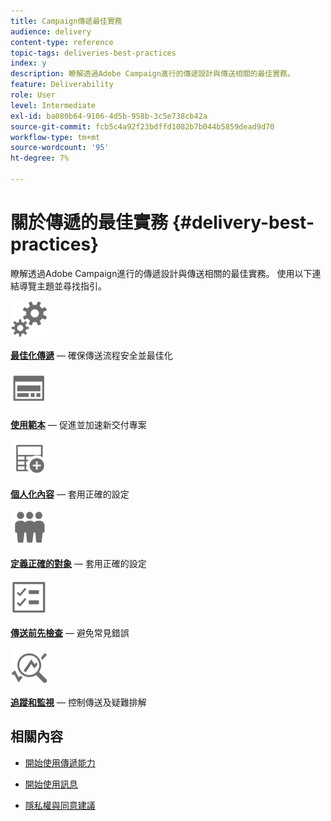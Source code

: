 ```yaml
---
title: Campaign傳遞最佳實務
audience: delivery
content-type: reference
topic-tags: deliveries-best-practices
index: y
description: 瞭解透過Adobe Campaign進行的傳遞設計與傳送相關的最佳實務。
feature: Deliverability
role: User
level: Intermediate
exl-id: ba080b64-9106-4d5b-958b-3c5e738cb42a
source-git-commit: fcb5c4a92f23bdffd1082b7b044b5859dead9d70
workflow-type: tm+mt
source-wordcount: '95'
ht-degree: 7%

---
```


# 關於傳遞的最佳實務 {#delivery-best-practices}

瞭解透過Adobe Campaign進行的傳遞設計與傳送相關的最佳實務。 使用以下連結導覽主題並尋找指引。

<img src="assets/do-not-localize/optimize.svg"  width="60px">

**[最佳化傳遞](optimize-delivery.md)**  — 確保傳送流程安全並最佳化

<img src="assets/do-not-localize/design.svg"  width="60px">

**[使用範本](use-templates.md)**  — 促進並加速新交付專案

<img src="assets/do-not-localize/custom.svg"  width="60px">

**[個人化內容](design-and-personalize.md)**  — 套用正確的設定

<img src="assets/do-not-localize/profiles.svg"  width="60px">

**[定義正確的對象](define-the-right-audience.md)**  — 套用正確的設定

<img src="assets/do-not-localize/start.svg"  width="60px">

**[傳送前先檢查](check-before-sending.md)**  — 避免常見錯誤

<img src="assets/do-not-localize/troubleshoot.svg"  width="60px">

**[追蹤和監視](track-and-monitor.md)**  — 控制傳送及疑難排解

## 相關內容

* [開始使用傳遞能力](../../sending/using/about-deliverability.md)

* [開始使用訊息](../../channels/using/get-started-communication-channels.md)

* [隱私權與同意建議](../../start/using/privacy.md)
